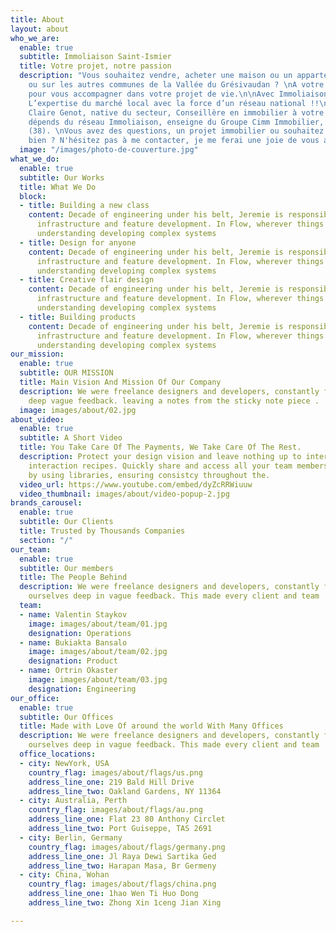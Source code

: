 ```yaml
---
title: About
layout: about
who_we_are:
  enable: true
  subtitle: Immoliaison Saint-Ismier
  title: Votre projet, notre passion
  description: "Vous souhaitez vendre, acheter une maison ou un appartement sur SAINT-ISMIER
    ou sur les autres communes de la Vallée du Grésivaudan ? \nA votre disposition
    pour vous accompagner dans votre projet de vie.\n\nAvec Immoliaison Saint-Ismier,
    L’expertise du marché local avec la force d’un réseau national !!\n\nJe me présente,
    Claire Genot, native du secteur, Conseillère en immobilier à votre écoute !\nJe
    dépends du réseau Immoliaison, enseigne du Groupe Cimm Immobilier, basé à Montbonnot
    (38). \nVous avez des questions, un projet immobilier ou souhaitez vendre votre
    bien ? N'hésitez pas à me contacter, je me ferai une joie de vous aider.\n"
  image: "/images/photo-de-couverture.jpg"
what_we_do:
  enable: true
  subtitle: Our Works
  title: What We Do
  block:
  - title: Building a new class
    content: Decade of engineering under his belt, Jeremie is responsible for technical
      infrastructure and feature development. In Flow, wherever things just work is
      understanding developing complex systems
  - title: Design for anyone
    content: Decade of engineering under his belt, Jeremie is responsible for technical
      infrastructure and feature development. In Flow, wherever things just work is
      understanding developing complex systems
  - title: Creative flair design
    content: Decade of engineering under his belt, Jeremie is responsible for technical
      infrastructure and feature development. In Flow, wherever things just work is
      understanding developing complex systems
  - title: Building products
    content: Decade of engineering under his belt, Jeremie is responsible for technical
      infrastructure and feature development. In Flow, wherever things just work is
      understanding developing complex systems
our_mission:
  enable: true
  subtitle: OUR MISSION
  title: Main Vision And Mission Of Our Company
  description: We were freelance designers and developers, constantly finding ourselve
    deep vague feedback. leaving a notes from the sticky note piece .
  image: images/about/02.jpg
about_video:
  enable: true
  subtitle: A Short Video
  title: You Take Care Of The Payments, We Take Care Of The Rest.
  description: Protect your design vision and leave nothing up to interpretation with
    interaction recipes. Quickly share and access all your team members interactions
    by using libraries, ensuring consistcy throughout the.
  video_url: https://www.youtube.com/embed/dyZcRRWiuuw
  video_thumbnail: images/about/video-popup-2.jpg
brands_carousel:
  enable: true
  subtitle: Our Clients
  title: Trusted by Thousands Companies
  section: "/"
our_team:
  enable: true
  subtitle: Our members
  title: The People Behind
  description: We were freelance designers and developers, constantly finding <br>
    ourselves deep in vague feedback. This made every client and team
  team:
  - name: Valentin Staykov
    image: images/about/team/01.jpg
    designation: Operations
  - name: Bukiakta Bansalo
    image: images/about/team/02.jpg
    designation: Product
  - name: Ortrin Okaster
    image: images/about/team/03.jpg
    designation: Engineering
our_office:
  enable: true
  subtitle: Our Offices
  title: Made with Love Of around the world With Many Offices
  description: We were freelance designers and developers, constantly finding <br>
    ourselves deep in vague feedback. This made every client and team
  office_locations:
  - city: NewYork, USA
    country_flag: images/about/flags/us.png
    address_line_one: 219 Bald Hill Drive
    address_line_two: Oakland Gardens, NY 11364
  - city: Australia, Perth
    country_flag: images/about/flags/au.png
    address_line_one: Flat 23 80 Anthony Circlet
    address_line_two: Port Guiseppe, TAS 2691
  - city: Berlin, Germany
    country_flag: images/about/flags/germany.png
    address_line_one: Jl Raya Dewi Sartika Ged
    address_line_two: Harapan Masa, Br Germeny
  - city: China, Wohan
    country_flag: images/about/flags/china.png
    address_line_one: 1hao Wen Ti Huo Dong
    address_line_two: Zhong Xin 1ceng Jian Xing

---
```

